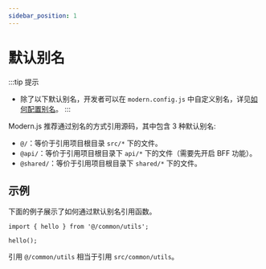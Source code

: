 ```yaml
---
sidebar_position: 1
---
```

# 默认别名


:::tip 提示
- 除了以下默认别名，开发者可以在 `modern.config.js` 中自定义别名，详见[如何配置别名](/docs/configure/app/source/alias)。
:::


Modern.js 推荐通过别名的方式引用源码，其中包含 3 种默认别名:
- `@/`：等价于引用项目根目录 `src/*` 下的文件。
- `@api/`：等价于引用项目根目录下 `api/*` 下的文件（需要先开启 BFF 功能）。
- `@shared/`：等价于引用项目根目录下 `shared/*` 下的文件。


## 示例
下面的例子展示了如何通过默认别名引用函数。
```tsx
import { hello } from '@/common/utils';

hello();

```
引用 `@/common/utils` 相当于引用 `src/common/utils`。

